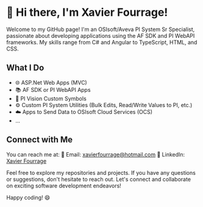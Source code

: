 # 👋 Hi there, I'm Xavier Fourrage!

Welcome to my GitHub page! I'm an OSIsoft/Aveva PI System Sr Specialist, passionate about developing applications using the AF SDK and PI WebAPI frameworks. My skills range from C# and Angular to TypeScript, HTML, and CSS.

## What I Do

- 🌐 ASP.Net Web Apps (MVC)
- 📚 AF SDK or PI WebAPI Apps
- 🎨 PI Vision Custom Symbols
- ⚙️ Custom PI System Utilities (Bulk Edits, Read/Write Values to PI, etc.)
- ☁️ Apps to Send Data to OSIsoft Cloud Services (OCS)
- ...

## Connect with Me

You can reach me at:
📧 Email: xavierfourrage@hotmail.com
📱 LinkedIn: [Xavier Fourrage](https://www.linkedin.com/in/xavierfourrage/)

Feel free to explore my repositories and projects. If you have any questions or suggestions, don't hesitate to reach out. Let's connect and collaborate on exciting software development endeavors!

Happy coding! 😄
